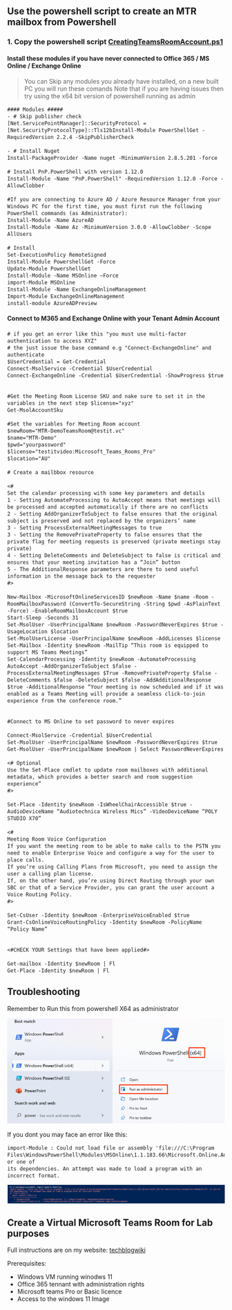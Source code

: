 ## Use the powershell script to create an MTR mailbox from Powershell

### 1. Copy the powershell script [CreatingTeamsRoomAccount.ps1](https://github.com/ljgoe/MS-Teams-room-creation/blob/main/CreatingTeamsRoomAccount.ps1)

#### Install these modules if you have never connected to Office 365 / MS Online / Exchange Online
> You can Skip any modules you already have installed, on a new built PC you will run these  comands
> Note that if you are having issues then try using the x64 bit version of powershell running as admin
```
#### Modules #####
- # Skip publisher check 
[Net.ServicePointManager]::SecurityProtocol = [Net.SecurityProtocolType]::Tls12bInstall-Module PowerShellGet -RequiredVersion 2.2.4 -SkipPublisherCheck

- # Install Nuget
Install-PackageProvider -Name nuget -MinimumVersion 2.8.5.201 -force

# Install PnP.PowerShell with version 1.12.0 
Install-Module -Name "PnP.PowerShell" -RequiredVersion 1.12.0 -Force -AllowClobber

#If you are connecting to Azure AD / Azure Resource Manager from your Windows PC for the first time, you must first run the following PowerShell commands (as Administrator):
Install-Module -Name AzureAD
Install-Module -Name Az -MinimumVersion 3.0.0 -AllowClobber -Scope AllUsers

# Install   
Set-ExecutionPolicy RemoteSigned
Install-Module PowershellGet -Force
Update-Module PowershellGet
Install-Module -Name MSOnline –Force
import-Module MSOnline
Install-Module -Name ExchangeOnlineManagement
Import-Module ExchangeOnlineManagement
install-module AzureADPreview
```

#### Connect to M365 and Exchange Online with your Tenant Admin Account
```
# if you get an error like this "you must use multi-factor authentication to access XYZ"
# the just issue the base command e.g "Connect-ExchangeOnline" and authenticate 
$UserCredential = Get-Credential
Connect-MsolService -Credential $UserCredential
Connect-ExchangeOnline -Credential $UserCredential -ShowProgress $true


#Get the Meeting Room License SKU and nake sure to set it in the variables in the next step $license="xyz"
Get-MsolAccountSku

#Set the variables for Meeting Room account
$newRoom="MTR-DemoTeamsRoom@testit.vc"
$name="MTR-Demo"
$pwd="yourpassword"
$license="testitvideo:Microsoft_Teams_Rooms_Pro"
$location="AU"

# Create a mailbbox resource

<# 
Set the calendar processing with some key parameters and details
1 - Setting AutomateProcessing to AutoAccept means that meetings will be processed and accepted automatically if there are no conflicts
2 - Setting AddOrganizerToSubject to false ensures that the original subject is preserved and not replaced by the organizers’ name
3 - Setting ProcessExternalMeetingMessages to true
3 - Setting the RemovePrivateProperty to false ensures that the private flag for meeting requests is preserved (private meetings stay private)
4 - Setting DeleteComments and DeleteSubject to false is critical and ensures that your meeting invitation has a “Join” button
5 - The AdditionalResponse parameters are there to send useful information in the message back to the requester
#> 

New-Mailbox -MicrosoftOnlineServicesID $newRoom -Name $name -Room -RoomMailboxPassword (ConvertTo-SecureString -String $pwd -AsPlainText -Force) -EnableRoomMailboxAccount $true
Start-Sleep -Seconds 31
Set-MsolUser -UserPrincipalName $newRoom -PasswordNeverExpires $true -UsageLocation $location
Set-MsolUserLicense -UserPrincipalName $newRoom -AddLicenses $license
Set-Mailbox -Identity $newRoom -MailTip “This room is equipped to support MS Teams Meetings”
Set-CalendarProcessing -Identity $newRoom -AutomateProcessing AutoAccept -AddOrganizerToSubject $false -ProcessExternalMeetingMessages $True -RemovePrivateProperty $false -DeleteComments $false -DeleteSubject $false -AddAdditionalResponse $true -AdditionalResponse “Your meeting is now scheduled and if it was enabled as a Teams Meeting will provide a seamless click-to-join experience from the conference room.”


#Connect to MS Online to set password to never expires

Connect-MsolService -Credential $UserCredential
Set-MsolUser -UserPrincipalName $newRoom -PasswordNeverExpires $true
Get-MsolUser -UserPrincipalName $newRoom | Select PasswordNeverExpires

<# Optional
Use the Set-Place cmdlet to update room mailboxes with additional metadata, which provides a better search and room suggestion experience”
#>

Set-Place -Identity $newRoom -IsWheelChairAccessible $true -AudioDeviceName “Audiotechnica Wireless Mics” -VideoDeviceName “POLY STUDIO X70”

<# 
Meeting Room Voice Configuration
If you want the meeting room to be able to make calls to the PSTN you need to enable Enterprise Voice and configure a way for the user to place calls. 
If you’re using Calling Plans from Microsoft, you need to assign the user a calling plan license. 
If, on the other hand, you’re using Direct Routing through your own SBC or that of a Service Provider, you can grant the user account a Voice Routing Policy.
#>

Set-CsUser -Identity $newRoom -EnterpriseVoiceEnabled $true
Grant-CsOnlineVoiceRoutingPolicy -Identity $newRoom -PolicyName “Policy Name”


<#CHECK YOUR Settings that have been applied#>

Get-mailbox -Identity $newRoom | Fl
Get-Place -Identity $newRoom | Fl
```











## Troubleshooting

Remember to Run this from powershell X64 as administrator 

![powershell_X64](https://github.com/ljgoe/MS-Teams-room-creation/blob/main/Images/Images/Powershell_X64.png)

If you dont you may face an error like this:  
```
import-Module : Could not load file or assembly 'file:///C:\Program Files\WindowsPowerShell\Modules\MSOnline\1.1.183.66\Microsoft.Online.Administration.Automation.PSModule.dll' or one of 
its dependencies. An attempt was made to load a program with an incorrect format.
```
![error](https://github.com/ljgoe/MS-Teams-room-creation/blob/main/Images/Images/Powershell_error.png)

## Create a Virtual Microsoft Teams Room for Lab purposes

Full instructions are on my website: [techblogwiki](https://techblogwiki.azurewebsites.net/index.php/knowledge-base/microsoft-teams-room-creation/)

Prerequisites:
- Windows VM running winodws 11
- Office 365 tennant with administration rights
- Microsoft teams Pro or Basic licence
- Access to the windows 11 Image
